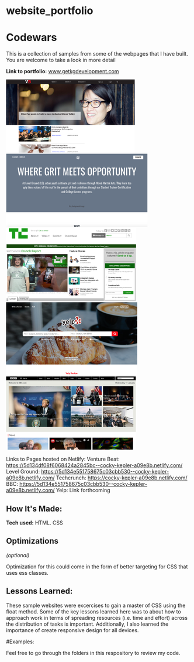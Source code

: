 # website_portfolio

# Codewars
This is a collection of samples from some of the webpages that I have built. You are welcome to take a look in more detail

**Link to portfolio:** www.getkgdevelopment.com

<img src="/Web_Sample_Screenshots/screenshot_venturebeats.png" alt="screenshot of venturebeat webpage" height="200px">
<img src="/Web_Sample_Screenshots/screenshot_levelground.png" alt="screenshot of levelground webpage" height="200px" >
<img  src="/Web_Sample_Screenshots/screenshot_techcrunch.png" alt="screenshot of techcrunch webpage" height="200px">
<img src="/Web_Sample_Screenshots/screenshot_yelp.png" alt="screenshot of yelp webpage" height="200px">
<img src="/Web_Sample_Screenshots/screenshot_bbc.png" alt="screenshot of bbc webpage" height="200px">


Links to Pages hosted on Netlify:
Venture Beat: https://5d134df08f6068424a2845bc--cocky-kepler-a09e8b.netlify.com/
Level Ground: https://5d134e551758675c03cbb530--cocky-kepler-a09e8b.netlify.com/
Techcrunch: https://cocky-kepler-a09e8b.netlify.com/
BBC: https://5d134e551758675c03cbb530--cocky-kepler-a09e8b.netlify.com/
Yelp: Link forthcoming



## How It's Made:

**Tech used:** HTML. CSS


## Optimizations
*(optional)*

Optimization for this could come in the form of better targeting for CSS that uses ess classes.

## Lessons Learned:

These sample websites were excercises to gain a master of CSS using the float method. Some of the key lessons learned here was to about how to approach work in terms of spreading resources (i.e. time and effort) across the distribution of tasks is important. Additionally, I also learned the importance of create responsive design for all devices.

#Examples: 

Feel free to go through the folders in this respository to review my code.
